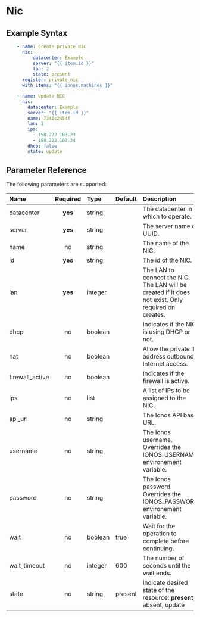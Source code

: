 # Nic

## Example Syntax

```yaml
    - name: Create private NIC
      nic:
          datacenter: Example
          server: "{{ item.id }}"
          lan: 2
          state: present
      register: private_nic
      with_items: "{{ ionos.machines }}"

    - name: Update NIC
      nic:
        datacenter: Example
        server: "{{ item.id }}"
        name: 7341c2454f
        lan: 1
        ips:
          - 158.222.103.23
          - 158.222.103.24
        dhcp: false
        state: update
```

## Parameter Reference

The following parameters are supported:

| Name | Required | Type | Default | Description |
| :--- | :---: | :--- | :--- | :--- |
| datacenter | **yes** | string |  | The datacenter in which to operate. |
| server | **yes** | string |  | The server name or UUID. |
| name | no | string |  | The name of the NIC. |
| id | **yes** | string |  | The id of the NIC. |
| lan | **yes** | integer |  | The LAN to connect the NIC. The LAN will be created if it does not exist. Only required on creates. |
| dhcp | no | boolean |  | Indicates if the NIC is using DHCP or not. |
| nat | no | boolean |  | Allow the private IP address outbound Internet access. |
| firewall\_active | no | boolean |  | Indicates if the firewall is active. |
| ips | no | list |  | A list of IPs to be assigned to the NIC. |
| api\_url | no | string |  | The Ionos API base URL. |
| username | no | string |  | The Ionos username. Overrides the IONOS\_USERNAME environement variable. |
| password | no | string |  | The Ionos password. Overrides the IONOS\_PASSWORD environement variable. |
| wait | no | boolean | true | Wait for the operation to complete before continuing. |
| wait\_timeout | no | integer | 600 | The number of seconds until the wait ends. |
| state | no | string | present | Indicate desired state of the resource: **present**, absent, update |

